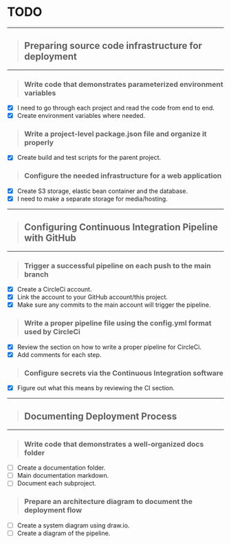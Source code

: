 # TODO

---
> ## Preparing source code infrastructure for deployment
---
> ### Write code that demonstrates parameterized environment variables

- [X] I need to go through each project and read the code from end to end.
- [X] Create environment variables where needed.

> ### Write a project-level package.json file and organize it properly

- [X] Create build and test scripts for the parent project.

> ### Configure the needed infrastructure for a web application

- [X] Create S3 storage, elastic bean container and the database.
- [X] I need to make a separate storage for media/hosting.

---
> ## Configuring Continuous Integration Pipeline with GitHub
---
> ### Trigger a successful pipeline on each push to the main branch

- [X] Create a CircleCi account.
- [X] Link the account to your GitHub account/this project.
- [X] Make sure any commits to the main account will trigger the pipeline.

> ### Write a proper pipeline file using the config.yml format used by CircleCi

- [X] Review the section on how to write a proper pipeline for CircleCi.
- [X] Add comments for each step.

> ### Configure secrets via the Continuous Integration software

- [X] Figure out what this means by reviewing the CI section.

---
> ## Documenting Deployment Process
---
> ### Write code that demonstrates a well-organized docs folder

- [ ] Create a documentation folder.
- [ ] Main documentation markdown.
- [ ] Document each subproject.

> ### Prepare an architecture diagram to document the deployment flow

- [ ] Create a system diagram using draw.io.
- [ ] Create a diagram of the pipeline.
